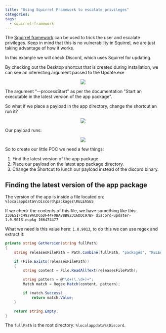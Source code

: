 ```yaml
---
title: "Using Squirrel Framework to escalate privileges"
categories:
tags:
  - squirrel-framework
---
```


The [Squirrel framework](https://github.com/Squirrel/Squirrel.Windows) can be used to trick the user and escalate privileges. Keep in mind that this is no vulnerability in Squirrel, we are just taking advantage of how it works.

In this example we will check Discord, which uses Squirrel for updating.

By checking out the Desktop shortcut that is created during installation, we can see an interesting argument passed to the Update.exe

<div style="text-align: center">
    <img src="https://files.gitbook.com/v0/b/gitbook-x-prod.appspot.com/o/spaces%2F1LVNvGPGQCnGZ6XXnRnz%2Fuploads%2FiJLHQNak3q7BAm6FeVrJ%2Fimage.png?alt=media&token=18840807-3d35-4a5c-9e1c-39d341d31ef2"/>
</div>

<p>The argument "--processStart" as per the documentation "Start an executable in the latest version of the app package".</p>

So what if we place a payload in the app directory, change the shortcut an run it?

<div style="text-align: center">
    <img src="https://files.gitbook.com/v0/b/gitbook-x-prod.appspot.com/o/spaces%2F1LVNvGPGQCnGZ6XXnRnz%2Fuploads%2FLJkoTumaUAFTM734DdXH%2Fimage.png?alt=media&token=c60d0413-5e33-456b-ad81-00675e5f4d53"/>
</div>

<p>Our payload runs:</p>

<div style="text-align: center">
    <img src="https://files.gitbook.com/v0/b/gitbook-x-prod.appspot.com/o/spaces%2F1LVNvGPGQCnGZ6XXnRnz%2Fuploads%2F6hcO8GNGP30qPD8F74kC%2Fimage.png?alt=media&token=7e8977d6-a96a-4c29-ab31-47ecf46e167d"/>
</div>

<p>So to create our little POC we need a few things:</p>

1. Find the latest version of the app package.
2. Place our payload on the latest app package directory.
3. Change the Shortcut to lunch our payload instead of the discord binary.


<h2>Finding the latest version of the app package</h2>

The version of the app is inside a file located on: ``%localappdata%\Discord\packages\RELEASES`` 

If we check the contents of this file, we have something like this: 
``230E51FC4929ACDC6DF44F0BA88B82316DDC97BF discord-updater-1.0.9013.nupkg 166474477``

What we need is this value here: ``1.0.9013``, to do this we can use regex and extract it:
```csharp
private string GetVersion(string fullPath)
{
    string releasesFilePath = Path.Combine(fullPath, "packages", "RELEASES");

    if (File.Exists(releasesFilePath))
    {
        string content = File.ReadAllText(releasesFilePath);

        string pattern = @"\d+(\.\d+)+";
        Match match = Regex.Match(content, pattern);

        if (match.Success)
            return match.Value;
    }

    return string.Empty;
}
```

The ``fullPath`` is the root directory: ``%localappdata%\Discord``.